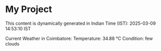 # My Project

This content is dynamically generated in Indian Time (IST): 2025-03-09 14:53:10 IST


Current Weather in Coimbatore:
Temperature: 34.88 °C
Condition: few clouds
